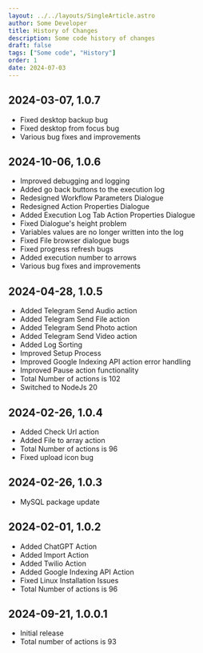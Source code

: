 ```yaml
---
layout: ../../layouts/SingleArticle.astro
author: Some Developer
title: History of Changes
description: Some code history of changes
draft: false
tags: ["Some code", "History"]
order: 1
date: 2024-07-03
---
```


## 2024-03-07, 1.0.7

- Fixed desktop backup bug
- Fixed desktop from focus bug
- Various bug fixes and improvements

## 2024-10-06, 1.0.6

- Improved debugging and logging
- Added go back buttons to the execution log
- Redesigned Workflow Parameters Dialogue
- Redesigned Action Properties Dialogue
- Added Execution Log Tab Action Properties Dialogue
- Fixed Dialogue's height problem
- Variables values are no longer written into the log
- Fixed File browser dialogue bugs
- Fixed progress refresh bugs
- Added execution number to arrows
- Various bug fixes and improvements

## 2024-04-28, 1.0.5

- Added Telegram Send Audio action
- Added Telegram Send File action
- Added Telegram Send Photo action
- Added Telegram Send Video action
- Added Log Sorting
- Improved Setup Process
- Improved Google Indexing API action error handling
- Improved Pause action functionality
- Total Number of actions is 102
- Switched to NodeJs 20

## 2024-02-26, 1.0.4

- Added Check Url action
- Added File to array action
- Total Number of actions is 96
- Fixed upload icon bug

## 2024-02-26, 1.0.3

- MySQL package update

## 2024-02-01, 1.0.2

- Added ChatGPT Action
- Added Import Action
- Added Twilio Action
- Added Google Indexing API Action
- Fixed Linux Installation Issues
- Total Number of actions is 96

## 2024-09-21, 1.0.0.1

- Initial release
- Total number of actions is 93
